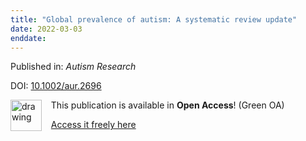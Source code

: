 ```yaml
---
title: "Global prevalence of autism: A systematic review update"
date: 2022-03-03
enddate:
---
```


Published in: *Autism Research*

DOI: [10.1002/aur.2696](https://doi.org/10.1002/aur.2696)

<img src="https://upload.wikimedia.org/wikipedia/commons/thumb/9/90/Open_Access_logo_PLoS_white_green.svg/576px-Open_Access_logo_PLoS_white_green.svg.png" alt="drawing" width="50" align="left"/> &nbsp;&nbsp;&nbsp;This publication is available in **Open Access**! (Green OA)

&nbsp;&nbsp;&nbsp;<a href="https://www.ncbi.nlm.nih.gov/pmc/articles/PMC9310578" download>Access it freely here</a>

